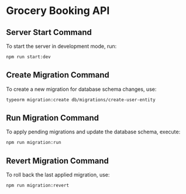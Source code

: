 # Grocery Booking API

## Server Start Command
To start the server in development mode, run:
```sh
npm run start:dev
```

## Create Migration Command
To create a new migration for database schema changes, use:
```sh
typeorm migration:create db/migrations/create-user-entity
```

## Run Migration Command
To apply pending migrations and update the database schema, execute:
```sh
npm run migration:run
```

## Revert Migration Command
To roll back the last applied migration, use:
```sh
npm run migration:revert
```

